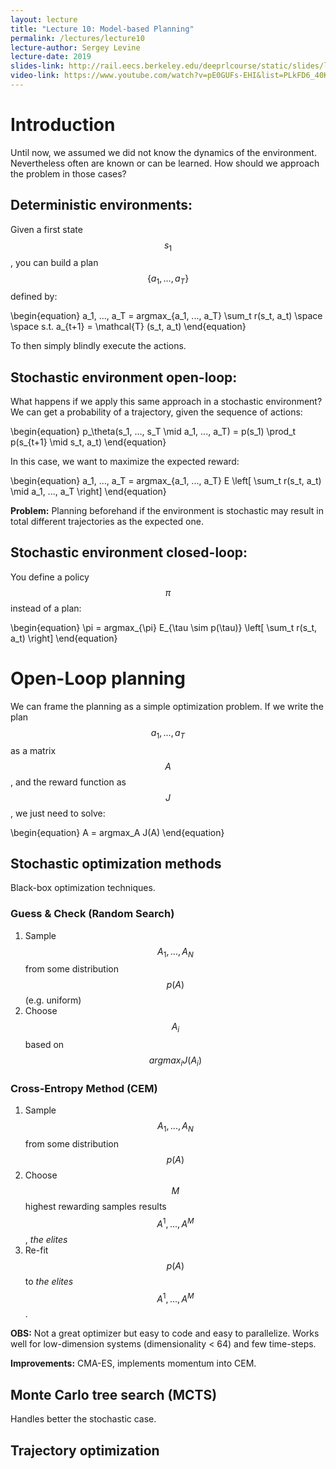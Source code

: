 ```yaml
---
layout: lecture
title: "Lecture 10: Model-based Planning"
permalink: /lectures/lecture10
lecture-author: Sergey Levine
lecture-date: 2019
slides-link: http://rail.eecs.berkeley.edu/deeprlcourse/static/slides/lec-10.pdf
video-link: https://www.youtube.com/watch?v=pE0GUFs-EHI&list=PLkFD6_40KJIwhWJpGazJ9VSj9CFMkb79A&index=11&
---
```


# Introduction

Until now, we assumed we did not know the dynamics of the environment.
Nevertheless often are known or can be learned.
How should we approach the problem in those cases?

## Deterministic environments:

Given a first state $$s_1$$, you can build a plan $$\{a_1, ..., a_T\}$$ defined by:

\begin{equation}
a_1, ..., a_T = argmax_{a_1, ..., a_T} \sum_t r(s_t, a_t)
\space \space s.t.
a_{t+1} = \mathcal{T} (s_t, a_t)
\end{equation}

To then simply blindly execute the actions.

## Stochastic environment open-loop:

What happens if we apply this same approach in a stochastic environment?
We can get a probability of a trajectory, given the sequence of actions:

\begin{equation}
p_\theta(s_1, ..., s_T \mid a_1, ..., a_T) =
p(s_1) \prod_t p(s_{t+1} \mid s_t, a_t)
\end{equation}

In this case, we want to maximize the expected reward:

\begin{equation}
a_1, ..., a_T = argmax_{a_1, ..., a_T}
E \left[ \sum_t r(s_t, a_t) \mid a_1, ..., a_T \right]
\end{equation}

**Problem:** Planning beforehand if the environment is stochastic may result in total different trajectories as the expected one.

## Stochastic environment closed-loop:

You define a policy $$\pi$$ instead of a plan:

\begin{equation}
\pi = argmax_{\pi} E_{\tau \sim p(\tau)} \left[ \sum_t r(s_t, a_t) \right]
\end{equation}

# Open-Loop planning

We can frame the planning as a simple optimization problem. If we write the plan $${a_1, ..., a_T}$$ as a matrix $$A$$, and the reward function as $$J$$, we just need to solve:

\begin{equation}
A = argmax_A J(A)
\end{equation}


## Stochastic optimization methods
Black-box optimization techniques.

### Guess & Check (Random Search)
1. Sample $$A_1,..., A_N$$ from some distribution $$p(A)$$ (e.g. uniform)
2. Choose $$A_i$$ based on $$argmax_i J(A_i)$$

### Cross-Entropy Method (CEM)
1. Sample $$A_1,..., A_N$$ from some distribution $$p(A)$$
2. Choose $$M$$ highest rewarding samples results $$A^1,...,A^M$$, *the elites*
3. Re-fit $$p(A)$$ to *the elites* $$A^1,...,A^M$$.

**OBS:** Not a great optimizer but easy to code and easy to parallelize. Works well for low-dimension systems (dimensionality < 64) and few time-steps.

**Improvements:** CMA-ES, implements momentum into CEM.

## Monte Carlo tree search (MCTS)
Handles better the stochastic case.




## Trajectory optimization
